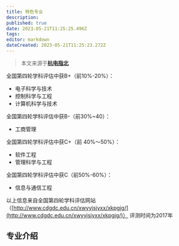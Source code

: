```yaml
---
title: 特色专业
description: 
published: true
date: 2023-05-21T11:25:25.496Z
tags: 
editor: markdown
dateCreated: 2023-05-21T11:25:23.272Z
---
```


> 本文来源于[**杭电指北**](https://www.yuque.com/hduer/guide)

全国第四轮学科评估中获B+（前10%-20%）：

- 电子科学与技术
- 控制科学与工程
- 计算机科学与技术

全国第四轮学科评估中获B-（前30%~40）：

- 工商管理

全国第四轮学科评估中获C+（前 40%～50%）：

- 软件工程
- 管理科学与工程

全国第四轮学科评估中获C（前50%-60%）：

- 信息与通信工程

以上信息来自全国第四轮学科评估网站（[http://www.cdgdc.edu.cn/xwyyjsjyxx/xkpgjg/](http://www.cdgdc.edu.cn/xwyyjsjyxx/xkpgjg/)）
评测时间为2017年

## 专业介绍


 
